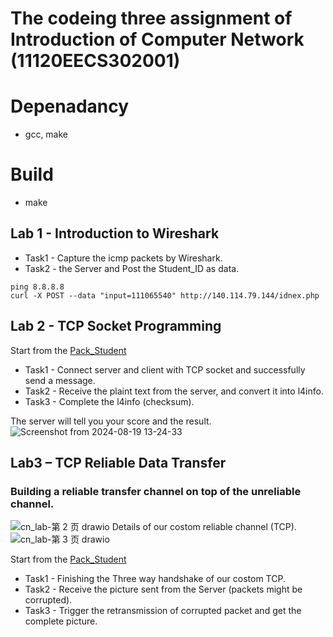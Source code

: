 # The codeing three assignment of Introduction of Computer Network (11120EECS302001)
# Depenadancy
* gcc, make
# Build
* make
## Lab 1 - Introduction to Wireshark
* Task1 - Capture the icmp packets by Wireshark.
* Task2 - the Server and Post the Student_ID as data.
```
ping 8.8.8.8
curl -X POST --data "input=111065540" http://140.114.79.144/idnex.php
```
## Lab 2 - TCP Socket Programming


Start from the [Pack_Student](./lab2/Pack_student)
* Task1 - Connect server and client with TCP socket and successfully send a
 message.
* Task2 - Receive the plaint text from the server, and convert it into l4info.
* Task3 - Complete the l4info (checksum).

The server will tell you your score and the result.
![Screenshot from 2024-08-19 13-24-33](https://github.com/user-attachments/assets/c8f935e8-347c-418d-bef9-04d254634e8d)

## Lab3 – TCP Reliable Data Transfer
### Building a reliable transfer channel on top of the unreliable channel.
![cn_lab-第 2 页 drawio](https://github.com/user-attachments/assets/d2b296d7-1e23-4405-89db-4d32cb445e3c)
Details of our costom reliable channel (TCP).
![cn_lab-第 3 页 drawio](https://github.com/user-attachments/assets/95cb7fd4-ad6f-448b-bf89-087c5af33cc2)

Start from the [Pack_Student](./lab3/pack_student)
* Task1 - Finishing the Three way handshake of our costom TCP.
* Task2 - Receive the picture sent from the Server (packets might be corrupted).
* Task3 - Trigger the retransmission of corrupted packet and get the complete picture.

